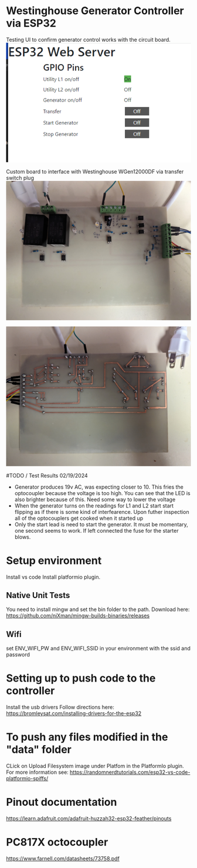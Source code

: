 # Westinghouse Generator Controller via ESP32

Testing UI to confirm generator control works with the circuit board.
![POC UI while testing](/assets/PocUI.PNG "POC UI while testing")

Custom board to interface with Westinghouse WGen12000DF via transfer switch plug
![Custom Etched Board Front](/assets/Custom_Eteched_Board_Front.jpg "Custom Etched Board Front")

![Custom Etched Board Back](/assets/Custom_Eteched_Board_Back.jpg "Custom Etched Board Back")

#TODO / Test Results 
02/19/2024
* Generator produces 19v AC, was expecting closer to 10. This fries the optocoupler because the voltage is too high. You can see that the LED is also brighter because of this. Need some way to lower the voltage
* When the generator turns on the readings for L1 and L2 start start flipping as if there is some kind of interfearence. Upon futher inspection all of the optocouplers get cooked when it started up
* Only the start lead is need to start the generator. It must be momentary, one second seems to work. If left connected the fuse for the starter blows.

# Setup environment
Install vs code
Install platformio plugin. 
## Native Unit Tests
You need to install mingw and set the bin folder to the path.
Download here: https://github.com/niXman/mingw-builds-binaries/releases

## Wifi
set ENV_WIFI_PW and ENV_WIFI_SSID in your environment with the ssid and password

# Setting up to push code to the controller
Install the usb drivers
Follow directions here: https://bromleysat.com/installing-drivers-for-the-esp32

# To push any files modified in the "data" folder
CLick on Upload Filesystem image under Platfom in the PlatformIo plugin. For more information see:
https://randomnerdtutorials.com/esp32-vs-code-platformio-spiffs/


# Pinout documentation
https://learn.adafruit.com/adafruit-huzzah32-esp32-feather/pinouts

# PC817X octocoupler
https://www.farnell.com/datasheets/73758.pdf